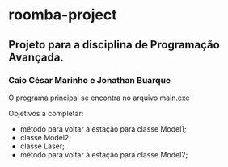 # roomba-project 

## Projeto para a disciplina de Programação Avançada. 

### Caio César Marinho e Jonathan Buarque 

O programa principal se encontra no arquivo main.exe

Objetivos a completar:
- método para voltar à estação para classe Model1;
- classe Model2;
- classe Laser;
- método para voltar à estação para classe Model2;

